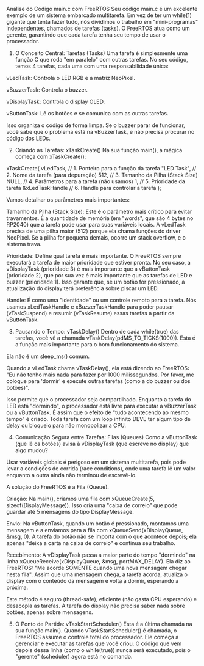 Análise do Código main.c com FreeRTOS
Seu código main.c é um excelente exemplo de um sistema embarcado multitarefa. Em vez de ter um while(1) gigante que tenta fazer tudo, nós dividimos o trabalho em "mini-programas" independentes, chamados de tarefas (tasks). O FreeRTOS atua como um gerente, garantindo que cada tarefa tenha seu tempo de usar o processador.

1. O Conceito Central: Tarefas (Tasks)
Uma tarefa é simplesmente uma função C que roda "em paralelo" com outras tarefas. No seu código, temos 4 tarefas, cada uma com uma responsabilidade única:

vLedTask: Controla o LED RGB e a matriz NeoPixel.

vBuzzerTask: Controla o buzzer.

vDisplayTask: Controla o display OLED.

vButtonTask: Lê os botões e se comunica com as outras tarefas.

Isso organiza o código de forma limpa. Se o buzzer parar de funcionar, você sabe que o problema está na vBuzzerTask, e não precisa procurar no código dos LEDs.

2. Criando as Tarefas: xTaskCreate()
Na sua função main(), a mágica começa com xTaskCreate():

xTaskCreate(
    vLedTask,           // 1. Ponteiro para a função da tarefa
    "LED Task",         // 2. Nome da tarefa (para depuração)
    512,                // 3. Tamanho da Pilha (Stack Size)
    NULL,               // 4. Parâmetros para a tarefa (não usamos)
    1,                  // 5. Prioridade da tarefa
    &xLedTaskHandle     // 6. Handle para controlar a tarefa
);

Vamos detalhar os parâmetros mais importantes:

Tamanho da Pilha (Stack Size): Este é o parâmetro mais crítico para evitar travamentos. É a quantidade de memória (em "words", que são 4 bytes no RP2040) que a tarefa pode usar para suas variáveis locais. A vLedTask precisa de uma pilha maior (512) porque ela chama funções do driver NeoPixel. Se a pilha for pequena demais, ocorre um stack overflow, e o sistema trava.

Prioridade: Define qual tarefa é mais importante. O FreeRTOS sempre executará a tarefa de maior prioridade que estiver pronta. No seu caso, a vDisplayTask (prioridade 3) é mais importante que a vButtonTask (prioridade 2), que por sua vez é mais importante que as tarefas de LED e buzzer (prioridade 1). Isso garante que, se um botão for pressionado, a atualização do display terá preferência sobre piscar um LED.

Handle: É como uma "identidade" ou um controle remoto para a tarefa. Nós usamos xLedTaskHandle e xBuzzerTaskHandle para poder pausar (vTaskSuspend) e resumir (vTaskResume) essas tarefas a partir da vButtonTask.

3. Pausando o Tempo: vTaskDelay()
Dentro de cada while(true) das tarefas, você vê a chamada vTaskDelay(pdMS_TO_TICKS(1000)). Esta é a função mais importante para o bom funcionamento do sistema.

Ela não é um sleep_ms() comum.

Quando a vLedTask chama vTaskDelay(), ela está dizendo ao FreeRTOS: "Eu não tenho mais nada para fazer por 1000 milissegundos. Por favor, me coloque para 'dormir' e execute outras tarefas (como a do buzzer ou dos botões)".

Isso permite que o processador seja compartilhado. Enquanto a tarefa do LED está "dormindo", o processador está livre para executar a vBuzzerTask ou a vButtonTask. É assim que o efeito de "tudo acontecendo ao mesmo tempo" é criado. Toda tarefa com um loop infinito DEVE ter algum tipo de delay ou bloqueio para não monopolizar a CPU.

4. Comunicação Segura entre Tarefas: Filas (Queues)
Como a vButtonTask (que lê os botões) avisa à vDisplayTask (que escreve no display) que algo mudou?

Usar variáveis globais é perigoso em um sistema multitarefa, pois pode levar a condições de corrida (race conditions), onde uma tarefa lê um valor enquanto a outra ainda não terminou de escrevê-lo.

A solução do FreeRTOS é a Fila (Queue).

Criação: Na main(), criamos uma fila com xQueueCreate(5, sizeof(DisplayMessage)). Isso cria uma "caixa de correio" que pode guardar até 5 mensagens do tipo DisplayMessage.

Envio: Na vButtonTask, quando um botão é pressionado, montamos uma mensagem e a enviamos para a fila com xQueueSend(xDisplayQueue, &msg, 0). A tarefa do botão não se importa com o que acontece depois; ela apenas "deixa a carta na caixa de correio" e continua seu trabalho.

Recebimento: A vDisplayTask passa a maior parte do tempo "dormindo" na linha xQueueReceive(xDisplayQueue, &msg, portMAX_DELAY). Ela diz ao FreeRTOS: "Me acorde SOMENTE quando uma nova mensagem chegar nesta fila". Assim que uma mensagem chega, a tarefa acorda, atualiza o display com o conteúdo da mensagem e volta a dormir, esperando a próxima.

Este método é seguro (thread-safe), eficiente (não gasta CPU esperando) e desacopla as tarefas. A tarefa do display não precisa saber nada sobre botões, apenas sobre mensagens.

5. O Ponto de Partida: vTaskStartScheduler()
Esta é a última chamada na sua função main(). Quando vTaskStartScheduler() é chamada, o FreeRTOS assume o controle total do processador. Ele começa a gerenciar e executar as tarefas que você criou. O código que vem depois dessa linha (como o while(true)) nunca será executado, pois o "gerente" (scheduler) agora está no comando.